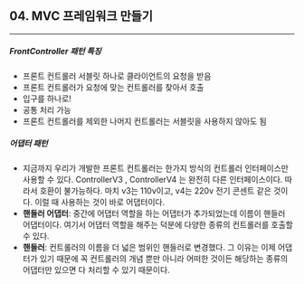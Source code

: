 ## 04. MVC 프레임워크 만들기

----

##### FrontController 패턴 특징

- 프론트 컨트롤러 서블릿 하나로 클라이언트의 요청을 받음
- 프론트 컨트롤러가 요청에 맞는 컨트롤러를 찾아서 호출
- 입구를 하나로!
- 공통 처리 가능
- 프론트 컨트롤러를 제외한 나머지 컨트롤러는 서블릿을 사용하지 않아도 됨



##### 어댑터 패턴

- 지금까지 우리가 개발한 프론트 컨트롤러는 한가지 방식의 컨트롤러 인터페이스만 사용할 수 있다.
  ControllerV3 , ControllerV4 는 완전히 다른 인터페이스이다. 따라서 호환이 불가능하다. 
  마치 v3는 110v이고, v4는 220v 전기 콘센트 같은 것이다. 이럴 때 사용하는 것이 바로 어댑터이다.
- **핸들러 어댑터**: 중간에 어댑터 역할을 하는 어댑터가 추가되었는데 이름이 핸들러 어댑터이다. 
  여기서 어댑터 역할을 해주는 덕분에 다양한 종류의 컨트롤러를 호출할 수 있다.
- **핸들러**: 컨트롤러의 이름을 더 넓은 범위인 핸들러로 변경했다. 
  그 이유는 이제 어댑터가 있기 때문에 꼭 컨트롤러의 개념 뿐만 아니라 어떠한 것이든 해당하는 종류의 어댑터만 있으면 다 처리할 수 있기 때문이다.
